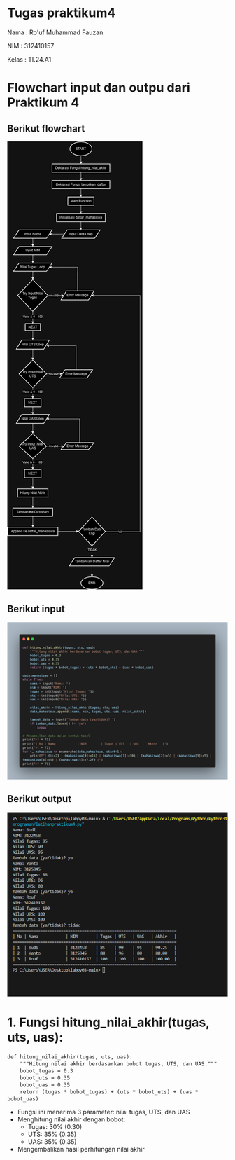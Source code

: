# Tugas praktikum4
Nama : Ro'uf Muhammad Fauzan

NIM : 312410157

Kelas : TI.24.A1

# Flowchart input dan outpu dari Praktikum 4
## Berikut flowchart
![flowchart](Flowchart.png)
## Berikut input
![flowchart](input.png)
## Berikut output
![flowchart](output.png)

# 1. Fungsi hitung_nilai_akhir(tugas, uts, uas):
```
def hitung_nilai_akhir(tugas, uts, uas):
    """Hitung nilai akhir berdasarkan bobot tugas, UTS, dan UAS."""
    bobot_tugas = 0.3
    bobot_uts = 0.35
    bobot_uas = 0.35
    return (tugas * bobot_tugas) + (uts * bobot_uts) + (uas * bobot_uas)
```
- Fungsi ini menerima 3 parameter: nilai tugas, UTS, dan UAS
- Menghitung nilai akhir dengan bobot:
  - Tugas: 30% (0.30)
  - UTS: 35% (0.35)
  - UAS: 35% (0.35)
- Mengembalikan hasil perhitungan nilai akhir

